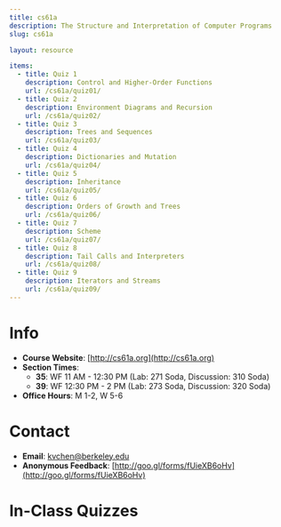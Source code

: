```yaml
---
title: cs61a
description: The Structure and Interpretation of Computer Programs
slug: cs61a

layout: resource

items:
  - title: Quiz 1
    description: Control and Higher-Order Functions
    url: /cs61a/quiz01/
  - title: Quiz 2
    description: Environment Diagrams and Recursion
    url: /cs61a/quiz02/
  - title: Quiz 3
    description: Trees and Sequences
    url: /cs61a/quiz03/
  - title: Quiz 4
    description: Dictionaries and Mutation
    url: /cs61a/quiz04/
  - title: Quiz 5
    description: Inheritance
    url: /cs61a/quiz05/
  - title: Quiz 6
    description: Orders of Growth and Trees
    url: /cs61a/quiz06/
  - title: Quiz 7
    description: Scheme
    url: /cs61a/quiz07/
  - title: Quiz 8
    description: Tail Calls and Interpreters
    url: /cs61a/quiz08/
  - title: Quiz 9
    description: Iterators and Streams
    url: /cs61a/quiz09/
---
```


# Info

* **Course Website**: [http://cs61a.org](http://cs61a.org)
* **Section Times**:
  * **35**: WF 11 AM - 12:30 PM (Lab: 271 Soda, Discussion: 310 Soda)
  * **39**: WF 12:30 PM - 2 PM (Lab: 273 Soda, Discussion: 320 Soda)
* **Office Hours**: M 1-2, W 5-6


# Contact

* **Email**: [kvchen@berkeley.edu](mailto:kvchen@berkeley.edu)
* **Anonymous Feedback**: [http://goo.gl/forms/fUieXB6oHv](http://goo.gl/forms/fUieXB6oHv)


# In-Class Quizzes